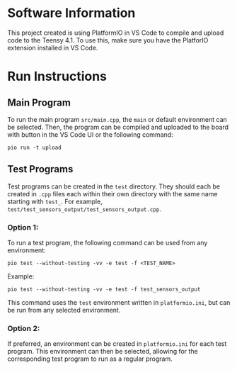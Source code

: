 # Software Information

This project created is using PlatformIO in VS Code to compile and upload code to the Teensy 4.1. To use this, make sure you have the PlatforIO extension installed in VS Code.

# Run Instructions

## Main Program
To run the main program `src/main.cpp`, the `main` or default environment can be selected. Then, the program can be compiled and uploaded to the board with button in the VS Code UI or the following command:

```pio run -t upload```

## Test Programs

Test programs can be created in the `test` directory. They should each be created in `.cpp` files each within their own directory with the same name starting with `test_`. For example, `test/test_sensors_output/test_sensors_output.cpp`.

### Option 1:
To run a test program, the following command can be used from any environment:

```pio test --without-testing -vv -e test -f <TEST_NAME>```

Example:

```pio test --without-testing -vv -e test -f test_sensors_output```

This command uses the `test` environment written in `platformio.ini`, but can be run from any selected environment.

### Option 2:
If preferred, an environment can be created in `platformio.ini` for each test program. This environment can then be selected, allowing for the corresponding test program to run as a regular program.
